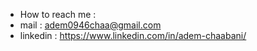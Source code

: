 - How to reach me :
- mail : adem0946chaa@gmail.com
- linkedin : https://www.linkedin.com/in/adem-chaabani/
